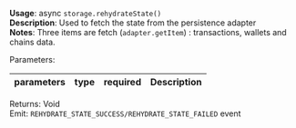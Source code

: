 **Usage**: async `storage.rehydrateState()`  
**Description**: Used to fetch the state from the persistence adapter  
**Notes**: Three items are fetch (`adapter.getItem`) : transactions, wallets and chains data.

Parameters:

| parameters | type | required | Description |
| ---------- | ---- | -------- | ----------- |

Returns: Void  
Emit: `REHYDRATE_STATE_SUCCESS/REHYDRATE_STATE_FAILED` event
